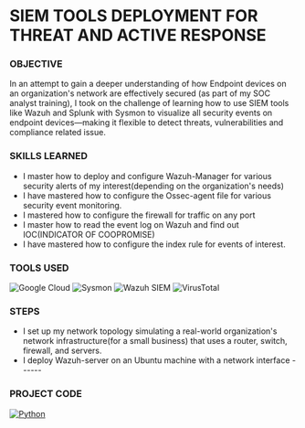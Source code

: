 # SIEM TOOLS DEPLOYMENT FOR THREAT AND ACTIVE RESPONSE

### OBJECTIVE
In an attempt to gain a deeper understanding of how Endpoint devices on an organization's network are effectively secured (as part of my SOC analyst training), I took on the challenge of learning how to use SIEM tools like Wazuh and Splunk with Sysmon to visualize all security events on endpoint devices—making it flexible to detect threats, vulnerabilities and compliance related issue. 

### SKILLS LEARNED
* I master how to deploy and configure Wazuh-Manager for various security alerts of my interest(depending on the organization's needs)
* I have mastered how to configure the Ossec-agent file for various security event monitoring.
* I mastered how to configure the firewall for traffic on any port
* I master how to read the event log on Wazuh and find out IOC(INDICATOR OF COOPROMISE)
* I have mastered how to configure the index rule for events of interest.


### TOOLS USED
![Google Cloud](https://img.shields.io/badge/Google%20Cloud-Infrastructure-blue?logo=google-cloud&logoColor=white)
![Sysmon](https://img.shields.io/badge/Sysmon-Windows%20Monitoring-important?logo=windows&logoColor=white)
![Wazuh SIEM](https://img.shields.io/badge/Wazuh%20SIEM-Open%20Source%20Security-brightgreen?logo=wazuh&logoColor=white)
![VirusTotal](https://img.shields.io/badge/VirusTotal-Threat%20Analysis-red?logo=virustotal&logoColor=white)



### STEPS
* I set up my network topology simulating a real-world organization's network infrastructure(for a small business) that uses a router, switch, firewall, and servers.
* I deploy Wazuh-server on an Ubuntu machine with a network interface ------ 




### PROJECT CODE
[![Python](https://img.shields.io/badge/Python-project_Code-3776AB?style=for-the-badge&logo=python&logoColor=white)](https://github.com/Mayorb909/PRODIGY_CS_01/blob/main/CS_01%20code)
